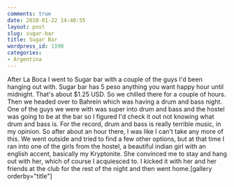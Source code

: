 ```yaml
---
comments: true
date: 2010-01-22 14:48:55
layout: post
slug: sugar-bar
title: Sugar Bar
wordpress_id: 1190
categories:
- Argentina
---
```


After La Boca I went to Sugar bar with a couple of the guys I'd been hanging out with.  Sugar bar has 5 peso anything you want happy hour until midnight.  That's about $1.25 USD.  So we chilled there for a couple of hours.  Then we headed over to Bahrein which was having a drum and bass night.  One of the guys we were with was super into drum and bass and the hostel was going to be at the bar so I figured I'd check it out not knowing what drum and bass is.  For the record, drum and bass is really terrible music, in my opinion.  So after about an hour there, I was like I can't take any more of this.  We went outside and tried to find a few other options, but at that time I ran into one of the girls from the hostel, a beautiful indian girl with an english accent, basically my Kryptonite.  She convinced me to stay and hang out with her, which of course I acquiesced to.  I kicked it with her and her friends at the club for the rest of the night and then went home.[gallery orderby="title"]
